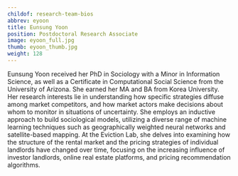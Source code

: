 ```yaml
---
childof: research-team-bios
abbrev: eyoon
title: Eunsung Yoon
position: Postdoctoral Research Associate
image: eyoon_full.jpg
thumb: eyoon_thumb.jpg
weight: 128
---
```

Eunsung Yoon received her PhD in Sociology with a Minor in Information Science, as well as a Certificate in Computational Social Science from the University of Arizona. She earned her MA and BA from Korea University. Her research interests lie in understanding how specific strategies diffuse among market competitors, and how market actors make decisions about whom to monitor in situations of uncertainty. She employs an inductive approach to build sociological models, utilizing a diverse range of machine learning techniques such as geographically weighted neural networks and satellite-based mapping. At the Eviction Lab, she delves into examining how the structure of the rental market and the pricing strategies of individual landlords have changed over time, focusing on the increasing influence of investor landlords, online real estate platforms, and pricing recommendation algorithms.
